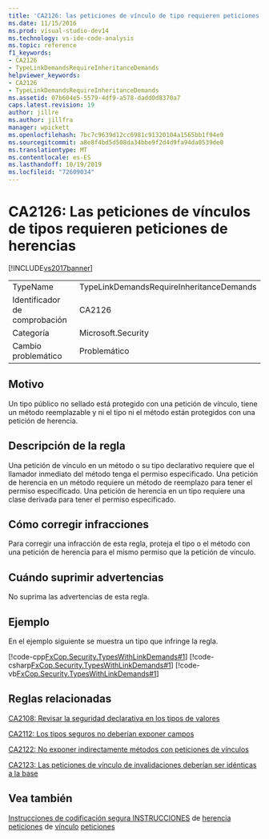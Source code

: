 ```yaml
---
title: 'CA2126: las peticiones de vínculo de tipo requieren peticiones de herencia | Microsoft Docs'
ms.date: 11/15/2016
ms.prod: visual-studio-dev14
ms.technology: vs-ide-code-analysis
ms.topic: reference
f1_keywords:
- CA2126
- TypeLinkDemandsRequireInheritanceDemands
helpviewer_keywords:
- CA2126
- TypeLinkDemandsRequireInheritanceDemands
ms.assetid: 07b604e5-5579-4df9-a578-dadd0d8370a7
caps.latest.revision: 19
author: jillre
ms.author: jillfra
manager: wpickett
ms.openlocfilehash: 7bc7c9639d12cc6981c91320104a1565bb1f94e9
ms.sourcegitcommit: a8e8f4bd5d508da34bbe9f2d4d9fa94da0539de0
ms.translationtype: MT
ms.contentlocale: es-ES
ms.lasthandoff: 10/19/2019
ms.locfileid: "72609034"
---
```

# <a name="ca2126-type-link-demands-require-inheritance-demands"></a>CA2126: Las peticiones de vínculos de tipos requieren peticiones de herencias
[!INCLUDE[vs2017banner](../includes/vs2017banner.md)]

|||
|-|-|
|TypeName|TypeLinkDemandsRequireInheritanceDemands|
|Identificador de comprobación|CA2126|
|Categoría|Microsoft.Security|
|Cambio problemático|Problemático|

## <a name="cause"></a>Motivo
 Un tipo público no sellado está protegido con una petición de vínculo, tiene un método reemplazable y ni el tipo ni el método están protegidos con una petición de herencia.

## <a name="rule-description"></a>Descripción de la regla
 Una petición de vínculo en un método o su tipo declarativo requiere que el llamador inmediato del método tenga el permiso especificado. Una petición de herencia en un método requiere un método de reemplazo para tener el permiso especificado. Una petición de herencia en un tipo requiere una clase derivada para tener el permiso especificado.

## <a name="how-to-fix-violations"></a>Cómo corregir infracciones
 Para corregir una infracción de esta regla, proteja el tipo o el método con una petición de herencia para el mismo permiso que la petición de vínculo.

## <a name="when-to-suppress-warnings"></a>Cuándo suprimir advertencias
 No suprima las advertencias de esta regla.

## <a name="example"></a>Ejemplo
 En el ejemplo siguiente se muestra un tipo que infringe la regla.

 [!code-cpp[FxCop.Security.TypesWithLinkDemands#1](../snippets/cpp/VS_Snippets_CodeAnalysis/FxCop.Security.TypesWithLinkDemands/cpp/FxCop.Security.TypesWithLinkDemands.cpp#1)]
 [!code-csharp[FxCop.Security.TypesWithLinkDemands#1](../snippets/csharp/VS_Snippets_CodeAnalysis/FxCop.Security.TypesWithLinkDemands/cs/FxCop.Security.TypesWithLinkDemands.cs#1)]
 [!code-vb[FxCop.Security.TypesWithLinkDemands#1](../snippets/visualbasic/VS_Snippets_CodeAnalysis/FxCop.Security.TypesWithLinkDemands/vb/FxCop.Security.TypesWithLinkDemands.vb#1)]

## <a name="related-rules"></a>Reglas relacionadas
 [CA2108: Revisar la seguridad declarativa en los tipos de valores](../code-quality/ca2108-review-declarative-security-on-value-types.md)

 [CA2112: Los tipos seguros no deberían exponer campos](../code-quality/ca2112-secured-types-should-not-expose-fields.md)

 [CA2122: No exponer indirectamente métodos con peticiones de vínculos](../code-quality/ca2122-do-not-indirectly-expose-methods-with-link-demands.md)

 [CA2123: Las peticiones de vínculo de invalidaciones deberían ser idénticas a la base](../code-quality/ca2123-override-link-demands-should-be-identical-to-base.md)

## <a name="see-also"></a>Vea también
 [Instrucciones de codificación segura INSTRUCCIONES](https://msdn.microsoft.com/library/4f882d94-262b-4494-b0a6-ba9ba1f5f177) de [herencia peticiones](https://msdn.microsoft.com/28b9adbb-8f08-4f10-b856-dbf59eb932d9) de [vínculo](https://msdn.microsoft.com/library/a33fd5f9-2de9-4653-a4f0-d9df25082c4d) [peticiones](https://msdn.microsoft.com/e5283e28-2366-4519-b27d-ef5c1ddc1f48)
